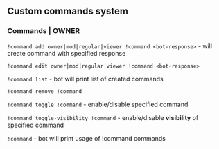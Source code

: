 ## Custom commands system
### Commands | OWNER
`!command add owner|mod|regular|viewer !command <bot-response>` - will create command with specified response

`!command edit owner|mod|regular|viewer !command <bot-response>`

`!command list` - bot will print list of created commands

`!command remove !command`

`!command toggle !command` - enable/disable specified command

`!command toggle-visibility !command` - enable/disable **visibility** of specified command

`!command` - bot will print usage of !command commands